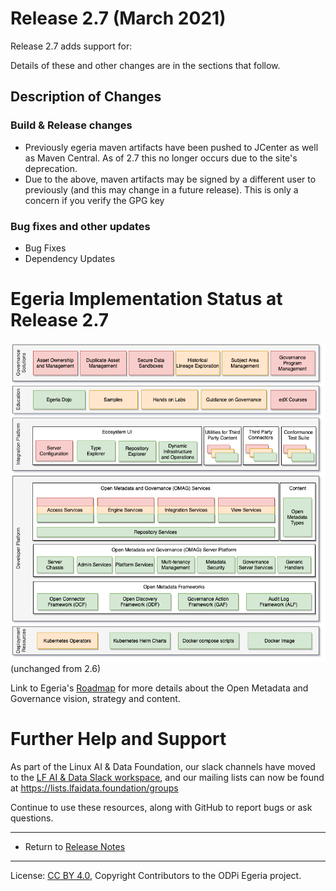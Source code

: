 <!-- SPDX-License-Identifier: CC-BY-4.0 -->
<!-- Copyright Contributors to the ODPi Egeria project. -->

# Release 2.7 (March 2021)

Release 2.7 adds support for:


Details of these and other changes are in the sections that follow.

## Description of Changes

### Build & Release changes

* Previously egeria maven artifacts have been pushed to JCenter as well as Maven Central. As of 2.7 this no longer occurs due to the site's deprecation.
* Due to the above, maven artifacts may be signed by a different user to previously (and this may change in a future release). This is only a concern if you verify the GPG key

### Bug fixes and other updates
* Bug Fixes
* Dependency Updates

# Egeria Implementation Status at Release 2.7

![Egeria Implementation Status](../open-metadata-publication/website/roadmap/functional-organization-showing-implementation-status-for-2.6.png#pagewidth) (unchanged from 2.6)

Link to Egeria's [Roadmap](../open-metadata-publication/website/roadmap) for more details about the
Open Metadata and Governance vision, strategy and content.


# Further Help and Support

As part of the Linux AI & Data Foundation, our slack channels have moved to the [LF AI & Data Slack workspace](slack.lfaidata.foundation), and our mailing lists can now be found at https://lists.lfaidata.foundation/groups

Continue to use these resources, along with GitHub to report bugs or ask questions.

----
* Return to [Release Notes](.)
   
----
License: [CC BY 4.0](https://creativecommons.org/licenses/by/4.0/),
Copyright Contributors to the ODPi Egeria project.
